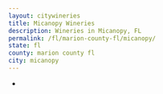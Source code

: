 ```yaml
---
layout: citywineries
title: Micanopy Wineries
description: Wineries in Micanopy, FL
permalink: /fl/marion-county-fl/micanopy/
state: fl
county: marion county fl
city: micanopy
---
```

-
